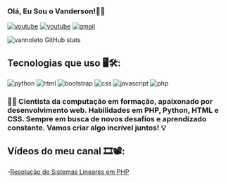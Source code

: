### Olá, Eu Sou o Vanderson!🤖🖖

[![youtube](https://img.shields.io/badge/YouTube-FF0000?style=for-the-badge&logo=youtube&logoColor=white)](https://www.youtube.com/@vandersonnoleto)
[![youtube](https://img.shields.io/badge/Instagram-E4405F?style=for-the-badge&logo=instagram&logoColor=white)](https://www.instagram.com/vanderson_noleto/)
[![gmail](https://img.shields.io/badge/Gmail-D14836?style=for-the-badge&logo=gmail&logoColor=white)](vandersondbv7@gmail.com)


![vannoleto GitHub stats](https://github-readme-stats.vercel.app/api?username=vannoleto&show_icons=true&theme=transparent)

## Tecnologias que uso 🖥️🛠️:

![python](https://img.shields.io/badge/Python-3776AB?style=for-the-badge&logo=python&logoColor=white)
![html](https://img.shields.io/badge/HTML5-E34F26?style=for-the-badge&logo=html5&logoColor=white)
![bootstrap](https://img.shields.io/badge/Bootstrap-563D7C?style=for-the-badge&logo=bootstrap&logoColor=white)
![css](https://img.shields.io/badge/CSS3-1572B6?style=for-the-badge&logo=css3&logoColor=white)
![javascript](https://img.shields.io/badge/JavaScript-F7DF1E?style=for-the-badge&logo=javascript&logoColor=black)
![php](https://img.shields.io/badge/PHP-777BB4?style=for-the-badge&logo=php&logoColor=white)

### 👨‍💻 Cientista da computação em formação, apaixonado por desenvolvimento web. Habilidades em PHP, Python, HTML e CSS. Sempre em busca de novos desafios e aprendizado constante. Vamos criar algo incrível juntos! 💡

## Vídeos do meu canal 🎞️📽️:

-[Resolução de Sistemas Lineares em PHP](https://youtu.be/8uFEGRcAk_k)


